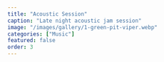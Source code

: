 ```yaml
---
title: "Acoustic Session"
caption: "Late night acoustic jam session"
image: "/images/gallery/1-green-pit-viper.webp"
categories: ["Music"]
featured: false
order: 3
---
```

